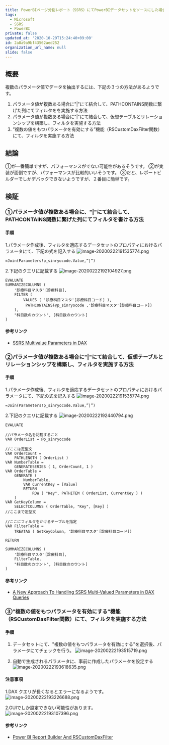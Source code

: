 ```yaml
---
title: PowerBIページ分割レポート（SSRS）にてPowerBIデータセットをソースにした場合の複数パラメータ値の利用方法
tags:
  - Microsoft
  - SSRS
  - PowerBI
private: false
updated_at: '2020-10-29T15:24:40+09:00'
id: 2a8a9a9bf43562aed252
organization_url_name: null
slide: false
---
```

## 概要
複数のパラメータ値でデータを抽出するには、下記の３つの方法があるようです。
1. パラメータ値が複数ある場合に"|"にて結合して、PATHCONTAINS関数に繋げた列にてフィルタをを実施する方法
2. パラメータ値が複数ある場合に"|"にて結合して、仮想テーブルとリレーションシップを構築し、フィルタを実施する方法
3. ”複数の値をもつパラメータを有効にする”機能（RSCustomDaxFilter関数）にて、フィルタを実施する方法

 
##  結論
①が一番簡単ですが、パフォーマンスがでない可能性があるそうです。
②が実装が面倒ですが、パフォーマンスが比較的いいそうです。
③だと、レポートビルダーでしかデバックできないようですが、２番目に簡単です。

## 検証
### ①パラメータ値が複数ある場合に、"|"にて結合して、PATHCONTAINS関数に繋げた列にてフィルタを書ける方法
#### 手順
1.パラメータ作成後、フィルタを適応するデータセットのプロパティにおけるパラメータにて、下記の式を記入する
![image-20200222191535774.png](https://qiita-image-store.s3.ap-northeast-1.amazonaws.com/0/24031/68f97f5a-1a8f-b541-70bf-fa9ef317035e.png)

```DAX
=Join(Parameters!p_sinryocode.Value,”|”)
```

2.下記のクエリに記載する
![image-20200222192104927.png](https://qiita-image-store.s3.ap-northeast-1.amazonaws.com/0/24031/a08537ec-383a-f332-cb69-42680409119c.png)

```DAX
EVALUATE
SUMMARIZECOLUMNS (
    '診療科目マスタ'[診療科目],
    FILTER (
        VALUES ( '診療科目マスタ'[診療科目コード] ),
         PATHCONTAINS(@p_sinryocode ,'診療科目マスタ'[診療科目コード])
    ),
    "科目数のカウント", [科目数のカウント]
)
```

#### 参考リンク
- [SSRS Multivalue Parameters in DAX](https://prologika.com/ssrs-multivalue-parameters-in-dax/)

### ②パラメータ値が複数ある場合に"|"にて結合して、仮想テーブルとリレーションシップを構築し、フィルタを実施する方法
####  手順
1.パラメータ作成後、フィルタを適応するデータセットのプロパティにおけるパラメータにて、下記の式を記入する
![image-20200222191535774.png](https://qiita-image-store.s3.ap-northeast-1.amazonaws.com/0/24031/68f97f5a-1a8f-b541-70bf-fa9ef317035e.png)

```
=Join(Parameters!p_sinryocode.Value,”|”)
```

2.下記のクエリに記載する
![image-20200222192440794.png](https://qiita-image-store.s3.ap-northeast-1.amazonaws.com/0/24031/a73dcd66-a413-b8b2-8ebd-345cf22f1dd6.png)


```DAX
EVALUATE

//パラメータ名を記載すること
VAR OrderList = @p_sinryocode

//ここは定型文
VAR OrderCount =
    PATHLENGTH ( OrderList )
VAR NumberTable =
    GENERATESERIES ( 1, OrderCount, 1 )
VAR OrderTable =
    GENERATE (
        NumberTable,
        VAR CurrentKey = [Value]
        RETURN
            ROW ( "Key", PATHITEM ( OrderList, CurrentKey ) )
    )
VAR GetKeyColumn =
    SELECTCOLUMNS ( OrderTable, "Key", [Key] )
//ここまで定型文

//ここにフィルタをかけるテーブルを指定
VAR FilterTable =
    TREATAS ( GetKeyColumn, '診療科目マスタ'[診療科目コード])

RETURN

SUMMARIZECOLUMNS (
    '診療科目マスタ'[診療科目],
    FilterTable,
    "科目数のカウント", [科目数のカウント]
)
```

#### 参考リンク
- [A New Approach To Handling SSRS Multi-Valued Parameters in DAX Queries](https://blog.crossjoin.co.uk/2018/05/16/a-new-approach-to-handling-ssrs-multi-valued-parameters-in-dax-queries/)

### ③”複数の値をもつパラメータを有効にする”機能（RSCustomDaxFilter関数）にて、フィルタを実施する方法
#### 手順
1. データセットにて、"複数の値をもつパラメータを有効にする"を選択後、パラメータにてチェックを行う。
![image-20200222193515719.png](https://qiita-image-store.s3.ap-northeast-1.amazonaws.com/0/24031/5f5020f6-9054-2bce-c4af-9ffb64400845.png)

2. 自動で生成されるパラメータに、事前に作成したパラメータを設定する
![image-20200222193618635.png](https://qiita-image-store.s3.ap-northeast-1.amazonaws.com/0/24031/884729f0-d8b7-c2bd-f6c3-a96dd3627452.png)


#### 注意事項
1.DAX クエリが長くなるとエラーになるようです。
![image-20200222193226688.png](https://qiita-image-store.s3.ap-northeast-1.amazonaws.com/0/24031/bb98f589-d477-b449-5349-2aa8932bf33a.png)


2.GUIでしか設定できない可能性があります。
![image-20200222193107396.png](https://qiita-image-store.s3.ap-northeast-1.amazonaws.com/0/24031/832ae28b-f18e-2caa-384d-0b204cc3af3a.png)

#### 参考リンク
- [Power BI Report Builder And RSCustomDaxFilter](https://blog.crossjoin.co.uk/2019/11/03/power-bi-report-builder-and-rscustomdaxfilter/)

